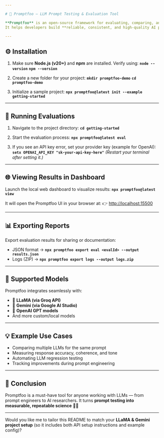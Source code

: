 ```yaml
---

# 🚀 Promptfoo – LLM Prompt Testing & Evaluation Tool

**Promptfoo** is an open-source framework for evaluating, comparing, and optimizing prompts for **Large Language Models (LLMs)** like GPT, Gemini, and LLaMA.
It helps developers build **reliable, consistent, and high-quality AI prompts** through automated testing and data-driven insights. 🤖

---
```


## ⚙️ Installation

1. Make sure **Node.js (v20+)** and **npm** are installed.
   Verify using:
   **`node --version`**
   **`npm --version`**

2. Create a new folder for your project:
   **`mkdir promptfoo-demo`**
   **`cd promptfoo-demo`**

3. Initialize a sample project:
   **`npx promptfoo@latest init --example getting-started`**

---

## 🧠 Running Evaluations

1. Navigate to the project directory:
   **`cd getting-started`**

2. Start the evaluation process:
   **`npx promptfoo@latest eval`**

3. If you see an API key error, set your provider key (example for OpenAI):
   **`setx OPENAI_API_KEY "sk-your-api-key-here"`**
   *(Restart your terminal after setting it.)*

---

## 🌐 Viewing Results in Dashboard

Launch the local web dashboard to visualize results:
**`npx promptfoo@latest view`**

It will open the Promptfoo UI in your browser at:
👉 [http://localhost:15500](http://localhost:15500)

---

## 📊 Exporting Reports

Export evaluation results for sharing or documentation:

* JSON format → **`npx promptfoo export eval <evalId> --output results.json`**
* Logs (ZIP) → **`npx promptfoo export logs --output logs.zip`**

---

## 🧩 Supported Models

Promptfoo integrates seamlessly with:

* 🦙 **LLaMA (via Groq API)**
* 🌟 **Gemini (via Google AI Studio)**
* 🤖 **OpenAI GPT models**
* And more custom/local models

---

## 💡 Example Use Cases

* Comparing multiple LLMs for the same prompt
* Measuring response accuracy, coherence, and tone
* Automating LLM regression testing
* Tracking improvements during prompt engineering

---

## 🏁 Conclusion

Promptfoo is a must-have tool for anyone working with LLMs — from prompt engineers to AI researchers.
It turns **prompt testing into measurable, repeatable science** 🧪✨

---

Would you like me to tailor this README to match your **LLaMA & Gemini project setup** (so it includes both API setup instructions and example config)?

